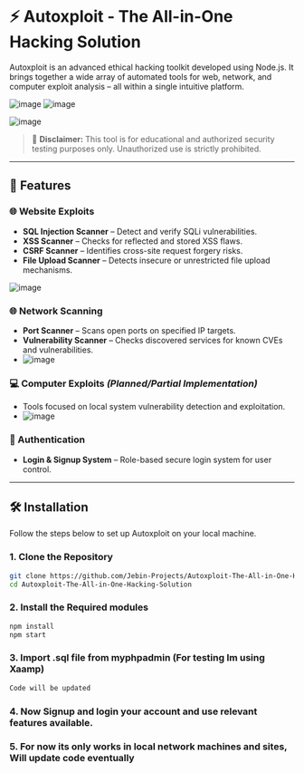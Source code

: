 # ⚡ Autoxploit - The All-in-One Hacking Solution

Autoxploit is an advanced ethical hacking toolkit developed using Node.js. It brings together a wide array of automated tools for web, network, and computer exploit analysis – all within a single intuitive platform.

![image](https://github.com/user-attachments/assets/f29c1e62-5238-4e71-b10b-50fe9bf512ff)
![image](https://github.com/user-attachments/assets/f5bf5056-8c46-4026-a3c9-b8189ab4e55d)


![image](https://github.com/user-attachments/assets/837f0450-7aa9-4ef0-bc75-98bf5067ff66)



> 🚨 **Disclaimer:** This tool is for educational and authorized security testing purposes only. Unauthorized use is strictly prohibited.

---

## 📌 Features

### 🌐 Website Exploits
- **SQL Injection Scanner** – Detect and verify SQLi vulnerabilities.
- **XSS Scanner** – Checks for reflected and stored XSS flaws.
- **CSRF Scanner** – Identifies cross-site request forgery risks.
- **File Upload Scanner** – Detects insecure or unrestricted file upload mechanisms.

![image](https://github.com/user-attachments/assets/5bf402e5-412c-4895-914f-81e043668df7)


### 🌐 Network Scanning
- **Port Scanner** – Scans open ports on specified IP targets.
- **Vulnerability Scanner** – Checks discovered services for known CVEs and vulnerabilities.
- ![image](https://github.com/user-attachments/assets/7669fe04-1434-4ebf-9344-505b2e0ad6e7)


### 💻 Computer Exploits *(Planned/Partial Implementation)*
- Tools focused on local system vulnerability detection and exploitation.
- ![image](https://github.com/user-attachments/assets/ae5d8fa3-9bce-42c6-94a5-a7d6a24e047e)


### 🔐 Authentication
- **Login & Signup System** – Role-based secure login system for user control.

---
## 🛠️ Installation

Follow the steps below to set up Autoxploit on your local machine.

### 1. Clone the Repository
```bash
git clone https://github.com/Jebin-Projects/Autoxploit-The-All-in-One-Hacking-Solution.git
cd Autoxploit-The-All-in-One-Hacking-Solution
```
### 2. Install the Required modules
```bash
npm install
npm start
```

### 3. Import .sql file from myphpadmin (For testing Im using Xaamp)
```bash
Code will be updated
```
### 4. Now Signup and login your account and use relevant features available. 

### 5. For now its only works in local network machines and sites, Will update code eventually









